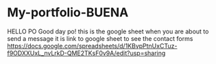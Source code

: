 # My-portfolio-BUENA
HELLO PO Good day po!
this is the google sheet when you are about to send a message
it is link to google sheet to see the contact forms
https://docs.google.com/spreadsheets/d/1KBvpPtnUxCTuz-f9ODXXUxL_nvLrkD-QME2TKsF0v9A/edit?usp=sharing

